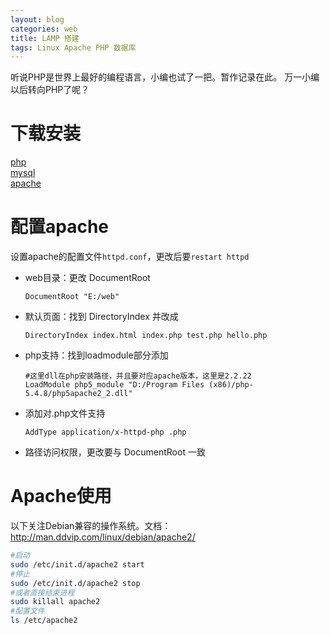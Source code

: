 ```yaml
---
layout: blog
categories: web
title: LAMP 搭建
tags: Linux Apache PHP 数据库
---
```


听说PHP是世界上最好的编程语言，小编也试了一把。暂作记录在此。
万一小编以后转向PHP了呢？

# 下载安装

[php](http://www.php.net)  
[mysql](http://httpd.apache.org)  
[apache](http://www.mysql.com/)  

# 配置apache

设置apache的配置文件`httpd.conf`，更改后要`restart httpd`

* web目录：更改 DocumentRoot 

    ```
    DocumentRoot "E:/web" 
    ```
    
* 默认页面：找到 DirectoryIndex 并改成

    ```
    DirectoryIndex index.html index.php test.php hello.php
    ```
    
* php支持：找到loadmodule部分添加

    ```
    #这里dll在php安装路径，并且要对应apache版本，这里是2.2.22
    LoadModule php5_module "D:/Program Files (x86)/php-5.4.8/php5apache2_2.dll"
    ```
    
* 添加对.php文件支持

    ```
    AddType application/x-httpd-php .php 
    ```
    
* 路径访问权限，更改要与 DocumentRoot 一致

# Apache使用

以下关注Debian兼容的操作系统。文档：http://man.ddvip.com/linux/debian/apache2/
	
```bash	
#启动
sudo /etc/init.d/apache2 start
#停止
sudo /etc/init.d/apache2 stop
#或者直接结束进程
sudo killall apache2
#配置文件
ls /etc/apache2
```
